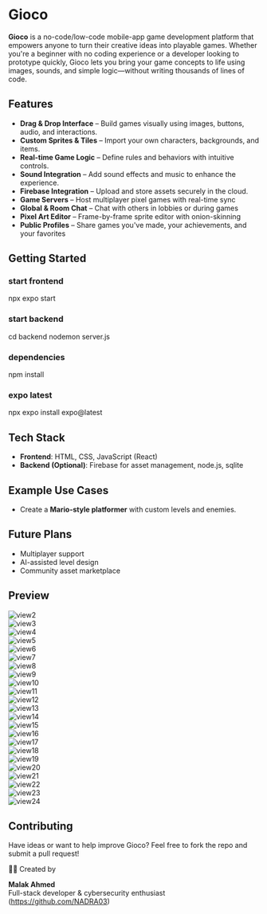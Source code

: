 
# Gioco

**Gioco** is a no-code/low-code mobile-app game development platform that empowers anyone to turn their creative ideas into playable games. Whether you're a beginner with no coding experience or a developer looking to prototype quickly, Gioco lets you bring your game concepts to life using images, sounds, and simple logic—without writing thousands of lines of code.

## Features

- **Drag & Drop Interface** – Build games visually using images, buttons, audio, and interactions.
- **Custom Sprites & Tiles** – Import your own characters, backgrounds, and items.
- **Real-time Game Logic** – Define rules and behaviors with intuitive controls.
- **Sound Integration** – Add sound effects and music to enhance the experience.
- **Firebase Integration** – Upload and store assets securely in the cloud.
- **Game Servers** – Host multiplayer pixel games with real-time sync
- **Global & Room Chat** – Chat with others in lobbies or during games
- **Pixel Art Editor** – Frame-by-frame sprite editor with onion-skinning
- **Public Profiles** – Share games you've made, your achievements, and your favorites

## Getting Started

### start frontend
npx expo start

### start backend
cd backend
nodemon server.js

### dependencies
npm install

### expo latest 
npx expo install expo@latest

## Tech Stack

- **Frontend**: HTML, CSS, JavaScript (React)
- **Backend (Optional)**: Firebase for asset management, node.js, sqlite

## Example Use Cases

- Create a **Mario-style platformer** with custom levels and enemies.

## Future Plans

- Multiplayer support  
- AI-assisted level design  
- Community asset marketplace  

## Preview

![view2](./readme/Picture2.jpg)  
![view3](./readme/Picture3.jpg)  
![view4](./readme/Picture4.jpg)  
![view5](./readme/Picture5.jpg)  
![view6](./readme/Picture6.jpg)  
![view7](./readme/Picture7.jpg)  
![view8](./readme/Picture8.jpg)  
![view9](./readme/Picture9.jpg)  
![view10](./readme/Picture10.jpg)  
![view11](./readme/Picture11.jpg)  
![view12](./readme/Picture12.jpg)  
![view13](./readme/Picture13.jpg)  
![view14](./readme/Picture14.jpg)  
![view15](./readme/Picture15.jpg)  
![view16](./readme/Picture16.jpg)  
![view17](./readme/Picture17.jpg)  
![view18](./readme/Picture18.jpg)  
![view19](./readme/Picture19.jpg)  
![view20](./readme/Picture20.jpg)  
![view21](./readme/Picture21.jpg)  
![view22](./readme/Picture22.jpg)  
![view23](./readme/Picture23.jpg)  
![view24](./readme/Picture24.jpg)

## Contributing

Have ideas or want to help improve Gioco? Feel free to fork the repo and submit a pull request!

🧑‍💻 Created by 

**Malak Ahmed**  
Full-stack developer & cybersecurity enthusiast
(https://github.com/NADRA03)
